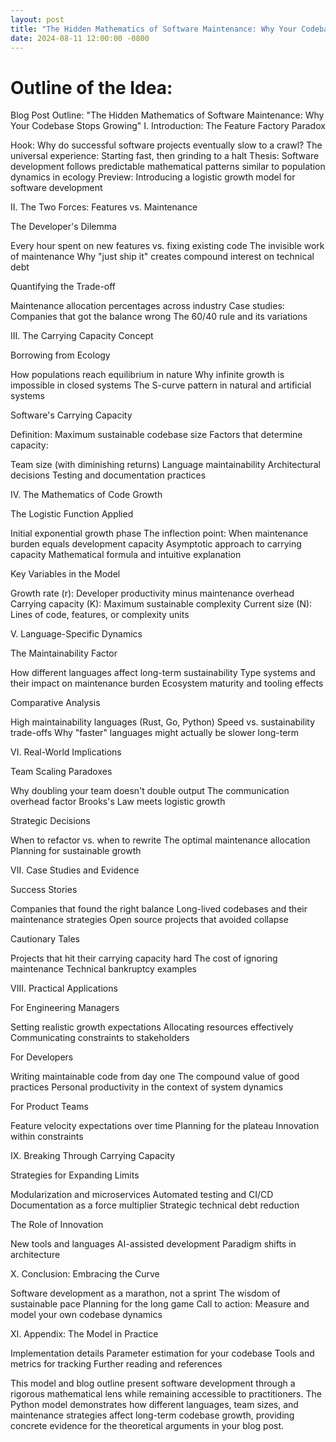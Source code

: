 ```yaml
---
layout: post
title: "The Hidden Mathematics of Software Maintenance: Why Your Codebase Stops Growing"
date: 2024-08-11 12:00:00 -0800
---
```


# Outline of the Idea:
Blog Post Outline: "The Hidden Mathematics of Software Maintenance: Why Your Codebase Stops Growing"
I. Introduction: The Feature Factory Paradox

Hook: Why do successful software projects eventually slow to a crawl?
The universal experience: Starting fast, then grinding to a halt
Thesis: Software development follows predictable mathematical patterns similar to population dynamics in ecology
Preview: Introducing a logistic growth model for software development

II. The Two Forces: Features vs. Maintenance

The Developer's Dilemma

Every hour spent on new features vs. fixing existing code
The invisible work of maintenance
Why "just ship it" creates compound interest on technical debt


Quantifying the Trade-off

Maintenance allocation percentages across industry
Case studies: Companies that got the balance wrong
The 60/40 rule and its variations



III. The Carrying Capacity Concept

Borrowing from Ecology

How populations reach equilibrium in nature
Why infinite growth is impossible in closed systems
The S-curve pattern in natural and artificial systems


Software's Carrying Capacity

Definition: Maximum sustainable codebase size
Factors that determine capacity:

Team size (with diminishing returns)
Language maintainability
Architectural decisions
Testing and documentation practices





IV. The Mathematics of Code Growth

The Logistic Function Applied

Initial exponential growth phase
The inflection point: When maintenance burden equals development capacity
Asymptotic approach to carrying capacity
Mathematical formula and intuitive explanation


Key Variables in the Model

Growth rate (r): Developer productivity minus maintenance overhead
Carrying capacity (K): Maximum sustainable complexity
Current size (N): Lines of code, features, or complexity units



V. Language-Specific Dynamics

The Maintainability Factor

How different languages affect long-term sustainability
Type systems and their impact on maintenance burden
Ecosystem maturity and tooling effects


Comparative Analysis

High maintainability languages (Rust, Go, Python)
Speed vs. sustainability trade-offs
Why "faster" languages might actually be slower long-term



VI. Real-World Implications

Team Scaling Paradoxes

Why doubling your team doesn't double output
The communication overhead factor
Brooks's Law meets logistic growth


Strategic Decisions

When to refactor vs. when to rewrite
The optimal maintenance allocation
Planning for sustainable growth



VII. Case Studies and Evidence

Success Stories

Companies that found the right balance
Long-lived codebases and their maintenance strategies
Open source projects that avoided collapse


Cautionary Tales

Projects that hit their carrying capacity hard
The cost of ignoring maintenance
Technical bankruptcy examples



VIII. Practical Applications

For Engineering Managers

Setting realistic growth expectations
Allocating resources effectively
Communicating constraints to stakeholders


For Developers

Writing maintainable code from day one
The compound value of good practices
Personal productivity in the context of system dynamics


For Product Teams

Feature velocity expectations over time
Planning for the plateau
Innovation within constraints



IX. Breaking Through Carrying Capacity

Strategies for Expanding Limits

Modularization and microservices
Automated testing and CI/CD
Documentation as a force multiplier
Strategic technical debt reduction


The Role of Innovation

New tools and languages
AI-assisted development
Paradigm shifts in architecture



X. Conclusion: Embracing the Curve

Software development as a marathon, not a sprint
The wisdom of sustainable pace
Planning for the long game
Call to action: Measure and model your own codebase dynamics

XI. Appendix: The Model in Practice

Implementation details
Parameter estimation for your codebase
Tools and metrics for tracking
Further reading and references


This model and blog outline present software development through a rigorous mathematical lens while remaining accessible to practitioners. The Python model demonstrates how different languages, team sizes, and maintenance strategies affect long-term codebase growth, providing concrete evidence for the theoretical arguments in your blog post.

